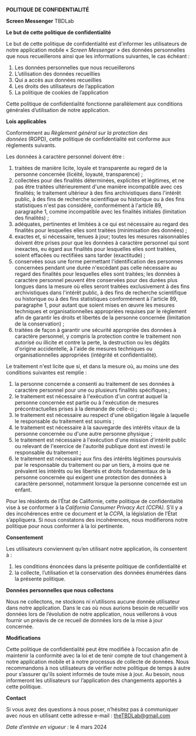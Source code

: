 **POLITIQUE DE CONFIDENTIALITÉ**


**Screen Messenger**
TBDLab

**Le but de cette politique de confidentialité**

Le but de cette politique de confidentialité est d'informer les utilisateurs de notre application mobile « *Screen Messenger* » des données personnelles que nous recueillerons ainsi que les informations suivantes, le cas échéant :

1. Les données personnelles que nous recueillerons
1. L’utilisation des données recueillies
1. Qui a accès aux données recueillies
1. Les droits des utilisateurs de l’application
1. La politique de cookies de l’application

Cette politique de confidentialité fonctionne parallèlement aux conditions générales d’utilisation de notre application.

**Lois applicables**

Conformément au *Règlement général sur la protection des données* (RGPD), cette politique de confidentialité est conforme aux règlements suivants.

Les données à caractère personnel doivent être :

1. traitées de manière licite, loyale et transparente au regard de la personne concernée (licéité, loyauté, transparence) ;
1. collectées pour des finalités déterminées, explicites et légitimes, et ne pas être traitées ultérieurement d'une manière incompatible avec ces finalités; le traitement ultérieur à des fins archivistiques dans l'intérêt public, à des fins de recherche scientifique ou historique ou à des fins statistiques n'est pas considéré, conformément à l'article 89, paragraphe 1, comme incompatible avec les finalités initiales (limitation des finalités) ;
1. adéquates, pertinentes et limitées à ce qui est nécessaire au regard des finalités pour lesquelles elles sont traitées (minimisation des données) ;
1. exactes et, si nécessaire, tenues à jour; toutes les mesures raisonnables doivent être prises pour que les données à caractère personnel qui sont inexactes, eu égard aux finalités pour lesquelles elles sont traitées, soient effacées ou rectifiées sans tarder (exactitude) ;
1. conservées sous une forme permettant l'identification des personnes concernées pendant une durée n'excédant pas celle nécessaire au regard des finalités pour lesquelles elles sont traitées; les données à caractère personnel peuvent être conservées pour des durées plus longues dans la mesure où elles seront traitées exclusivement à des fins archivistiques dans l'intérêt public, à des fins de recherche scientifique ou historique ou à des fins statistiques conformément à l'article 89, paragraphe 1, pour autant que soient mises en œuvre les mesures techniques et organisationnelles appropriées requises par le règlement afin de garantir les droits et libertés de la personne concernée (limitation de la conservation) ;
1. traitées de façon à garantir une sécurité appropriée des données à caractère personnel, y compris la protection contre le traitement non autorisé ou illicite et contre la perte, la destruction ou les dégâts d'origine accidentelle, à l'aide de mesures techniques ou organisationnelles appropriées (intégrité et confidentialité).

Le traitement n'est licite que si, et dans la mesure où, au moins une des conditions suivantes est remplie :

1. la personne concernée a consenti au traitement de ses données à caractère personnel pour une ou plusieurs finalités spécifiques ;
1. le traitement est nécessaire à l'exécution d'un contrat auquel la personne concernée est partie ou à l'exécution de mesures précontractuelles prises à la demande de celle-ci ;
1. le traitement est nécessaire au respect d'une obligation légale à laquelle le responsable du traitement est soumis ;
1. le traitement est nécessaire à la sauvegarde des intérêts vitaux de la personne concernée ou d'une autre personne physique ;
1. le traitement est nécessaire à l'exécution d'une mission d'intérêt public ou relevant de l'exercice de l'autorité publique dont est investi le responsable du traitement ;
1. le traitement est nécessaire aux fins des intérêts légitimes poursuivis par le responsable du traitement ou par un tiers, à moins que ne prévalent les intérêts ou les libertés et droits fondamentaux de la personne concernée qui exigent une protection des données à caractère personnel, notamment lorsque la personne concernée est un enfant.

Pour les résidents de l’État de Californie, cette politique de confidentialité vise à se conformer à la *California Consumer Privacy Act (CCPA)*. S’il y a des incohérences entre ce document et la *CCPA*, la législation de l’État s’appliquera. Si nous constatons des incohérences, nous modifierons notre politique pour nous conformer à la loi pertinente.

**Consentement**

Les utilisateurs conviennent qu’en utilisant notre application, ils consentent à :

1. les conditions énoncées dans la présente politique de confidentialité et
1. la collecte, l’utilisation et la conservation des données énumérées dans la présente politique.

**Données personnelles que nous collectons**

Nous ne collectons, ne stockons ni n’utilisons aucune donnée utilisateur dans notre application. Dans le cas où nous aurions besoin de recueillir vos données lors de l’évolution de notre application, nous veillerons à vous fournir un préavis de ce recueil de données lors de la mise à jour concernée.

**Modifications**

Cette politique de confidentialité peut être modifiée à l’occasion afin de maintenir la conformité avec la loi et de tenir compte de tout changement à notre application mobile et à notre processus de collecte de données. Nous recommandons à nos utilisateurs de vérifier notre politique de temps à autre pour s’assurer qu’ils soient informés de toute mise à jour. Au besoin, nous informeront les utilisateurs sur l’application des changements apportés à cette politique.

**Contact**

Si vous avez des questions à nous poser, n’hésitez pas à communiquer avec nous en utilisant cette adresse e-mail : theTBDLab@gmail.com


*Date d’entrée en vigueur :* le 4 mars 2024

